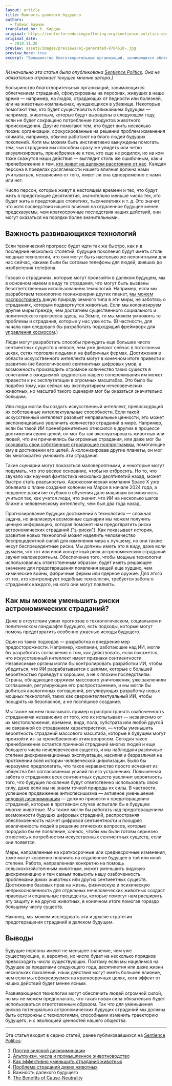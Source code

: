 ```yaml
---
layout: article
title: Важность далекого будущего
authors:
  - Тобиас Бауман
translated_by: К. Кирдан
original: https://centerforreducingsuffering.org/sentience-politics-series-introduction/the-importance-of-the-far-future/
original_date: 
  - 2018.11.26
preview: assets/images/previews/ai-generated-8764610-.jpg
preview_here: true
excerpt: "Большинство благотворительных организаций, занимающихся облегчением страданий, сфокусированы на персонах, живущих в наше время — например, на людях, страдающих от бедности или болезней, или на животных-компаньонах, нуждающихся в убежище. Некоторые помогают тем, кто будет существовать в ближайшем будущем — например, животным, которые будут выращены в следующем году, если не будет сокращено потребление продуктов животного происхождения. Другие помогают тем, кто будет жить несколько позже: организации, сфокусированные на решении проблем изменения климата, например, обычно работают на благо людей будущих поколений. Хотя мы можем быть инстинктивно вынуждены помогать тем, чьи страдания мы способны сразу же увидеть или четко визуализировать, пренебрежение к тем, кто еще не родился, но на ком тоже скажутся наши действия — выглядит столь же ошибочным, как и пренебрежение к тем, кто живет на далеком расстоянии от нас. Каждая персона в пределах досягаемости нашего влияния должна нами учитываться, независимо от того, живет ли она одновременно с нами или нет."
---
```

_\[Изначально эта статья была опубликована [Sentience Politics](https://sentience-politics.org/). Она не обязательно отражает текущее мнение автора.\]_

Большинство благотворительных организаций, занимающихся облегчением страданий, сфокусированы на персонах, живущих в наше время — например, на людях, страдающих от бедности или болезней, или на животных-компаньонах, нуждающихся в убежище. Некоторые помогают тем, кто будет существовать в ближайшем будущем — например, животным, которые будут выращены в следующем году, если не будет сокращено потребление продуктов животного происхождения. Другие помогают тем, кто будет жить несколько позже: организации, сфокусированные на решении проблем изменения климата, например, обычно работают на благо людей будущих поколений. Хотя мы можем быть инстинктивно вынуждены помогать тем, чьи страдания мы способны сразу же увидеть или четко визуализировать, пренебрежение к тем, кто еще не родился, но на ком тоже скажутся наши действия — выглядит столь же ошибочным, как и пренебрежение к тем, [кто живет на далеком расстоянии от нас](https://www.ted.com/talks/peter_singer_the_why_and_how_of_effective_altruism?subtitle=ru). Каждая персона в пределах досягаемости нашего влияния должна нами учитываться, независимо от того, живет ли она одновременно с нами или нет.

Число персон, которые живут в настоящем времени и тех, что будут жить в предстоящие десятилетия, значительно меньше числа тех, кто будет жить в предстоящих столетиях, тысячелетиях и т. д. Это значит, что хотя последствия нашего влияния на отдаленное будущее менее предсказуемы, чем краткосрочные последствия наших действий, они могут оказаться на порядки более значительными.

## Важность развивающихся технологий

Если технический прогресс будет идти так же быстро, как и в последние несколько столетий, будущие поколения будут иметь столь мощные технологии, что они могут быть настолько же непонятными для нас сейчас, какими были бы сотовые телефоны для людей, живших до изобретения телефона.

Говоря о страданиях, которые могут произойти в далеком будущем, мы в основном имеем в виду те страдания, что могут быть вызваны безответственным использованием технологий. Например, если мы разработаем технологию геоинженерии других планет, [мы можем распространить](https://foundational-research.org/risks-of-astronomical-future-suffering/#Spread_of_wild_animals-2) дикую природу земного типа в эти миры, не заботясь о страданиях, которым подвергнутся животные. Если мы колонизируем другие миры прежде, чем достигнем существенного социального и политического прогресса здесь, на Земле, то мы можем умножить те проблемы и страдания, которые у нас уже есть. (В частности, для начала нам следовало бы разработать подходящий фреймворк для [управления космосом](https://forum.effectivealtruism.org/posts/QkRq6aRA84vv4xsu9/space-governance-is-important-tractable-and-neglected).)

Люди могут разработать способы принудить еще большее число сентиентных существ к неволе, чем уже делают сейчас в потогонных цехах, сетях торговли людьми и на фабричных фермах. Достижения в области искусственного интеллекта могут в конечном итоге привести к развитию (не биологических) сентиентных цифровых умов, а возможность производить огромное количество таких существ в сочетании с ожидаемой трудностью нашего сопереживания им может привести к их эксплутатации в огромных масштабах. Это было бы подобно тому, как сейчас мы эксплуатируем нечеловеческих животных, но масштаб такого сценария мог бы оказаться значительно большим.

Или люди могли бы создать искусственный интеллект, превосходящий их собственные интеллектуальные способности. Если такой искусственный интеллект разовьет неправильные ценности, это может экспоненциально увеличить количество страданий в мире. Например, если бы такой ИИ пренебрежительно относился к другим в процессе достижения своих целей, он мог бы так эксплуатировать животных или людей, что им причинялись бы огромные страдания, или даже мог бы [создавать свои собственные страдающие подпрограммы](https://foundational-research.org/a-dialogue-on-suffering-subroutines/), помогающие ему в достижении его целей. А колонизировав другие планеты, он мог бы многократно умножить эти страдания.

Такие сценарии могут показаться маловероятными, и некоторые могут подумать, что это веское основание, чтобы их отбросить. Но то, что звучало как научная фантастика несколько десятилетий назад, может быстро стать реальностью. Аэрокосмическая компания Space X уже объявила о плане создания колонии на Марсе в начале 2024 года, а недавнее развитие глубокого обучения дало машинам возможность учиться так, как учатся люди, что значит, что ИИ на несколько шагов ближе к человеческому интеллекту, чем был два года назад.

Прогнозирование будущих достижений в технологиях — сложная задача, но анализируя возможные сценарии мы можем получить ценную информацию, которая поможет нам предотвратить риски астрономических страданий (["s-риски"](tobias-baumann-s-risks-an-introduction.html)). Как показывает история, развитие новых технологий может наделить человечество беспрецедентной силой для изменения мира к лучшему, но они также несут беспрецедентные риски. Мы должны иметь это в виду, даже если думаем, что тот или иной конкретный риск астрономических страданий звучит маловероятным. Обеспечение того, чтобы мощные технологии использовались ответственным образом, будет иметь решающее значение для предотвращения появления вещей еще худших, чем химические войны, фабричные фермы или ядерное оружие. Для этого от тех, кто контролирует подобные технологии, требуется забота о страданиях каждого, на кого они могут повлиять.

## Как мы можем уменьшить риски астрономических страданий?

Даже в отсутствии узких прогнозов о технологическом, социальном и политическом ландшафте будущего, есть подходы, которые могут помочь предотвратить особенно ужасные исходы будущего.

Один из таких подходов — разработка и внедрение мер предосторожности. Например, компании, работающие над ИИ, могли бы разработать соглашения о том, как действовать, если покажется, что искусственный интеллект имеет признаки сентиентности. Независимые органы могли бы контролировать разработки ИИ, чтобы убедиться, что ИИ разрабатывается с целями, которые с большей вероятностью приведут к хорошим, а не к плохим последствиям. Страны, обладающие оружием массового уничтожения, уже заключили соглашения, регулирующие его распространение, и мы могли бы добиться аналогичных соглашений, регулирующих разработку новых мощных технологий, таких как сверхинтеллектуальный ИИ, чтобы поощрять их безопасное, а не поспешное создание.

Мы также можем показывать пример и распространять озабоченность страданиями независимо от того, кто их испытывает — независимо от их местоположения, времени, вида, пола, субстрата или любой другой не связанной со страданием характеристики, — чтобы уменьшить вероятность страданий массового масштаба, которые в будущем могут произойти из-за пренебрежения этим вопросом. Сегодня такое пренебрежение остается причиной страданий многих людей и еще большего числа нечеловеческих существ, и мы наблюдали различные степени дискриминационных эксплуатации, насилия и безразличия на протяжении всей истории человеческой цивилизации. Было бы неразумно предполагать, что такое неравенство просто исчезнет из общества без согласованных усилий по его устранению. Повышенная забота о страданиях всех сентиентных существ увеличит вероятность того, что будущие поколения будут ответственно использовать свою силу, даже если мы не знаем точной природы их силы. В частности, успешное продвижение антиспесишизма — активное уменьшение [видовой дискриминации](https://www.animal-ethics.org/speciesism/) — должно привести к предотвращению страданий, которые в противном случае испытали бы в будущем _многие_ животные. Мы также могли бы работать над предотвращением возможности будущих цифровых страданий, распространяя обеспокоенность насчет цифровой сентиентности и поощряя вовлеченность людей в решение этических вопросов, которые породило бы ее появление, _сейчас_, чтобы мы были готовы серьезно отнестись к потребностям искусственных сентиентных существ, если они появятся.

Меры, направленные на краткосрочные или среднесрочные изменения, тоже могут косвенно повлиять на отдаленное будущее в той или иной степени. Работа, направленная конкретно на помощь сельскохозяйственным животным, может уменьшить видовую дискриминацию и тем самым повысить нашу озабоченность проблемами диких животных или других сентиентных существ. Достижение базовых прав на жизнь, физическую и психическую неприкосновенность для отдельных нечеловеческих животных создаст правовые и социальные прецеденты, которые помогут нам расширить эту защиту и на других животных, в конечном итоге помогая гораздо большему числу существ.

Наконец, мы можем исследовать эти и другие стратегии предотвращения страданий в далеком будущем.

## Выводы

Будущие персоны имеют не меньшее значение, чем уже существующие, и, вероятно, их число будет на несколько порядков превосходить число существующих. Поэтому если мы нацелимся на будущее за пределами следующего года, десятилетия или даже жизни нескольких поколений, наши действия могут иметь большее влияние, чем если мы сфокусируемся на краткосрочных целях, хотя эффект от наших действий будет менее ясным.

Развивающиеся технологии могут обеспечить людей огромной силой, но мы не можем предполагать, что такая новая сила обязательно будет использоваться ответственным образом. Так что для уменьшения рисков потенциально астрономических будущих страданий мы должны быть осторожны с технологиями, способными изменить траекторию будущего, и с эволюцией ценностей нашего общества.

---

Эта статья входит в серию статей, ранее публиковавшихся на [Sentience Politics](https://sentience-politics.org/):

1. [Против видовой дискриминации](tobias-baumann-the-case-against-speciesism.html)
2. [Альтруизм, числа и промышленное животноводство](tobias-baumann-altruism-numbers-and-factory-farms.html)
3. [Как эффективно уменьшить страдания животных](tobias-baumann-effective-strategies-to-reduce-animal-suffering.html)
4. [Проблема страданий диких животных](tobias-baumann-the-relevance-of-wild-animal-suffering.html)
5. Важность далекого будущего
6. [The Benefits of Cause-Neutrality](https://centerforreducingsuffering.org/sentience-politics-series-introduction/the-benefits-of-cause-neutrality/)
